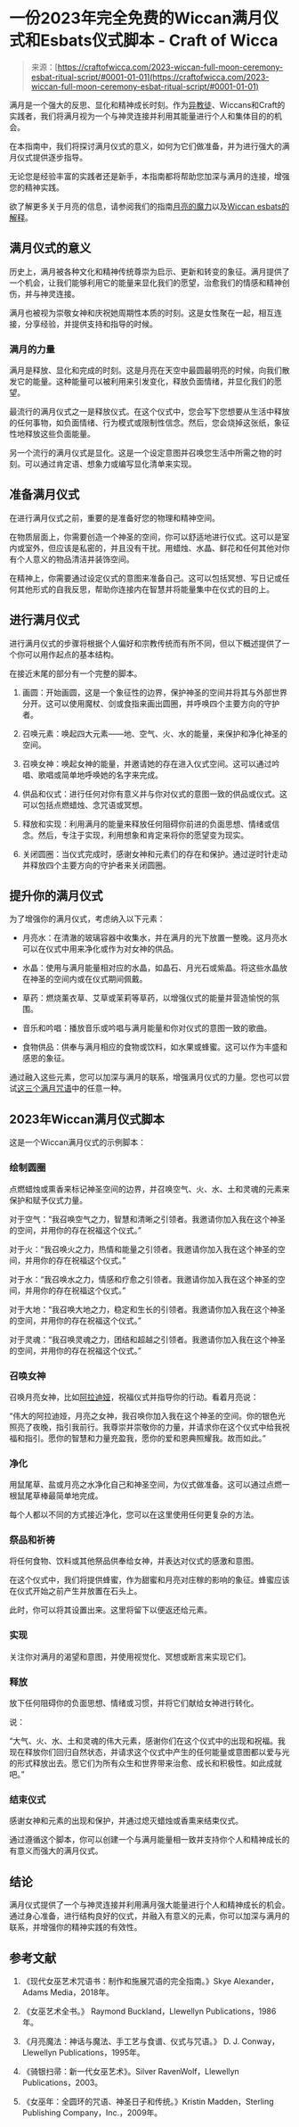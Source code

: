 <!--yml

category: 未分类

date: 2024-06-12 18:10:39

-->

# 一份2023年完全免费的Wiccan满月仪式和Esbats仪式脚本 - Craft of Wicca

> 来源：[https://craftofwicca.com/2023-wiccan-full-moon-ceremony-esbat-ritual-script/#0001-01-01](https://craftofwicca.com/2023-wiccan-full-moon-ceremony-esbat-ritual-script/#0001-01-01)

满月是一个强大的反思、显化和精神成长时刻。作为[异教徒](https://craftofwicca.com/clarifying-paganism-from-a-wiccan-perspective/)、Wiccans和Craft的实践者，我们将满月视为一个与神灵连接并利用其能量进行个人和集体目的的机会。

在本指南中，我们将探讨满月仪式的意义，如何为它们做准备，并为进行强大的满月仪式提供逐步指导。

无论您是经验丰富的实践者还是新手，本指南都将帮助您加深与满月的连接，增强您的精神实践。

欲了解更多关于月亮的信息，请参阅我们的指南[月亮的魔力](https://craftofwicca.com/magic-of-the-moon-guide-to-wiccan-moon-magic/)以及[Wiccan esbats的解释](https://craftofwicca.com/what-are-wiccan-esbats-the-esbat-rituals-and-rites-explained/)。

## 满月仪式的意义

历史上，满月被各种文化和精神传统尊崇为启示、更新和转变的象征。满月提供了一个机会，让我们能够利用它的能量来显化我们的愿望，治愈我们的情感和精神创伤，并与神灵连接。

满月也被视为崇敬女神和庆祝她周期性本质的时刻。这是女性聚在一起，相互连接，分享经验，并提供支持和指导的时候。

### 满月的力量

满月是释放、显化和完成的时刻。这是月亮在天空中最圆最明亮的时候，向我们散发它的能量。这种能量可以被利用来引发变化，释放负面情绪，并显化我们的愿望。

最流行的满月仪式之一是释放仪式。在这个仪式中，您会写下您想要从生活中释放的任何事物，如负面情绪、行为模式或限制性信念。然后，您会烧掉这张纸，象征性地释放这些负面能量。

另一个流行的满月仪式是显化。这是一个设定意图并召唤您生活中所需之物的时刻。可以通过肯定语、想象力或编写显化清单来实现。

## 准备满月仪式

在进行满月仪式之前，重要的是准备好您的物理和精神空间。

在物质层面上，你需要创造一个神圣的空间，你可以舒适地进行仪式。这可以是室内或室外，但应该是私密的，并且没有干扰。用蜡烛、水晶、鲜花和任何其他对你有个人意义的物品清洁并装饰空间。

在精神上，你需要通过设定仪式的意图来准备自己。这可以包括冥想、写日记或任何其他形式的自我反思，帮助你连接内在智慧并将能量集中在仪式的目的上。

## 进行满月仪式

进行满月仪式的步骤将根据个人偏好和宗教传统而有所不同，但以下概述提供了一个你可以用作起点的基本结构。

在接近末尾的部分有一个完整的脚本。

1.  画圆：开始画圆，这是一个象征性的边界，保护神圣的空间并将其与外部世界分开。这可以使用魔杖、剑或食指来画出圆圈，并呼唤四个主要方向的守护者。

1.  召唤元素：唤起四大元素——地、空气、火、水的能量，来保护和净化神圣的空间。

1.  召唤女神：唤起女神的能量，并邀请她的存在进入仪式空间。这可以通过吟唱、歌唱或简单地呼唤她的名字来完成。

1.  供品和仪式：进行任何对你有意义并与你对仪式的意图一致的供品或仪式。这可以包括点燃蜡烛、念咒语或冥想。

1.  释放和实现：利用满月的能量来释放任何阻碍你前进的负面思想、情绪或信念。然后，专注于实现，利用想象和肯定来将你的愿望变为现实。

1.  关闭圆圈：当仪式完成时，感谢女神和元素们的存在和保护。通过逆时针走动并释放四个主要方向的守护者来关闭圆圈。

## 提升你的满月仪式

为了增强你的满月仪式，考虑纳入以下元素：

*   月亮水：在清澈的玻璃容器中收集水，并在满月的光下放置一整晚。这月亮水可以在仪式中用来净化或作为对女神的供品。

+   水晶：使用与满月能量相对应的水晶，如晶石、月光石或紫晶。将这些水晶放在神圣的空间内或在仪式期间佩戴。

+   草药：燃烧薰衣草、艾草或茉莉等草药，以增强仪式的能量并营造愉悦的氛围。

+   音乐和吟唱：播放音乐或吟唱与满月能量和你对仪式的意图一致的歌曲。

+   食物供品：供奉与满月相应的食物或饮料，如水果或蜂蜜。这可以作为丰盛和感恩的象征。

通过融入这些元素，您可以加深与满月的联系，增强满月仪式的力量。您也可以尝试[这三个满月咒语](https://craftofwicca.com/3-free-and-easy-wiccan-full-moon-spells/)中的任意一种。

## 2023年Wiccan满月仪式脚本

这是一个Wiccan满月仪式的示例脚本：

### 绘制圆圈

点燃蜡烛或熏香来标记神圣空间的边界，并召唤空气、火、水、土和灵魂的元素来保护和赋予仪式力量。

对于空气：“我召唤空气之力，智慧和清晰之引领者。我邀请你加入我在这个神圣的空间，并用你的存在祝福这个仪式。”

对于火：“我召唤火之力，热情和能量之引领者。我邀请你加入我在这个神圣的空间，并用你的存在祝福这个仪式。”

对于水：“我召唤水之力，情感和疗愈之引领者。我邀请你加入我在这个神圣的空间，并用你的存在祝福这个仪式。”

对于大地：“我召唤大地之力，稳定和生长的引领者。我邀请你加入我在这个神圣的空间，并用你的存在祝福这个仪式。”

对于灵魂：“我召唤灵魂之力，团结和超越之引领者。我邀请你加入我在这个神圣的空间，并用你的存在祝福这个仪式。”

### 召唤女神

召唤月亮女神，比如[阿拉迪娅](https://craftofwicca.com/a-guide-to-aradia-become-a-powerful-aradian-witch/)，祝福仪式并指导你的行动。看着月亮说：

“伟大的阿拉迪娅，月亮之女神，我召唤你加入我在这个神圣的空间。你的银色光照亮了夜晚，指引我前行。我尊崇并崇敬你的力量，并请求你在这个仪式中给我祝福和指引。愿你的智慧和力量充盈我，愿你的爱和恩典照耀我。故而如此。”

### 净化

用鼠尾草、盐或月亮之水净化自己和神圣空间，为仪式做准备。这可以通过点燃一根鼠尾草棒最简单地完成。

每个人都以不同的方式接近净化，您可以在这里使用任何更复杂的方法。

### 祭品和祈祷

将任何食物、饮料或其他祭品供奉给女神，并表达对仪式的感激和意图。

在这个仪式中，我们将提供蜂蜜，作为甜蜜和月亮对庄稼的影响的象征。蜂蜜应该在仪式开始之前产生并放置在石头上。

此时，你可以将其设置出来。这里将留下以便返还给元素。

### 实现

关注你对满月的渴望和意图，并使用视觉化、冥想或断言来实现它们。

### 释放

放下任何阻碍你的负面思想、情绪或习惯，并将它们献给女神进行转化。

说：

“大气、火、水、土和灵魂的伟大元素，感谢你们在这个仪式中的出现和祝福。我现在释放你们回归自然状态，并请求这个仪式中产生的任何能量或意图都以爱与光的形式释放出去。愿它们为所有众生和世界带来治愈、成长和积极性。如此成就吧。”

### 结束仪式

感谢女神和元素的出现和保护，并通过熄灭蜡烛或香熏来结束仪式。

通过遵循这个脚本，你可以创建一个与满月能量相一致并支持你个人和精神成长的有意义而强大的满月仪式。

## 结论

满月仪式提供了一个与神灵连接并利用满月强大能量进行个人和精神成长的机会。通过身心准备，进行结构良好的仪式，并融入有意义的元素，你可以加深与满月的联系，并增强你的精神实践的有效性。

## 参考文献

1.  《现代女巫艺术咒语书：制作和施展咒语的完全指南。》Skye Alexander，Adams Media，2018年。

1.  《女巫艺术全书。》 Raymond Buckland，Llewellyn Publications，1986年。

1.  《月亮魔法：神话与魔法、手工艺与食谱、仪式与咒语。》 D. J. Conway，Llewellyn Publications，1995年。

1.  《骑银扫帚：新一代女巫艺术》。Silver RavenWolf，Llewellyn Publications，2003。

1.  《女巫年：全圆环的咒语、神圣日子和传统。》Kristin Madden，Sterling Publishing Company，Inc.，2009年。
